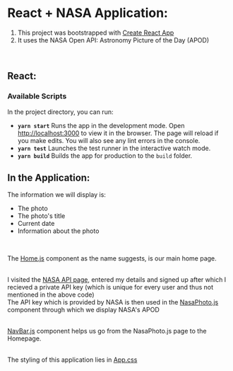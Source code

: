# React + NASA Application:
1. This project was bootstrapped with [Create React App](https://github.com/facebook/create-react-app) 
2. It uses the NASA Open API: Astronomy Picture of the Day (APOD)

<br />

## React:

### Available Scripts

In the project directory, you can run:<br />
* **`yarn start`** Runs the app in the development mode. Open [http://localhost:3000](http://localhost:3000) to view it in the browser. The page will reload if you make edits. You will also see any lint errors in the console.<br />
* **`yarn test`** Launches the test runner in the interactive watch mode.<br />
* **`yarn build`** Builds the app for production to the `build` folder.<br />

## In the Application:
The information we will display is:
* The photo
* The photo's title
* Current date
* Information about the photo
<br />

The [Home.js](https://github.com/jendcruz22/NASA-APOD_ReactApp/blob/master/src/components/Home.js) component as the name suggests, is our main home page.<br /><br />

I visited the [NASA API page](https://api.nasa.gov/), entered my details and signed up after which I recieved a private API key (which is unique for every user and thus not mentioned in the above code)<br />
The API key which is provided by NASA is then used in the [NasaPhoto.js](https://github.com/jendcruz22/NASA-APOD_ReactApp/blob/master/src/components/NasaPhoto.js) component through which we display NASA's APOD<br /><br />

[NavBar.js](https://github.com/jendcruz22/NASA-APOD_ReactApp/blob/master/src/components/NavBar.js) component helps us go from the NasaPhoto.js page to the Homepage.<br /><br />

The styling of this application lies in [App.css](https://github.com/jendcruz22/NASA-APOD_ReactApp/blob/master/src/App.css)
